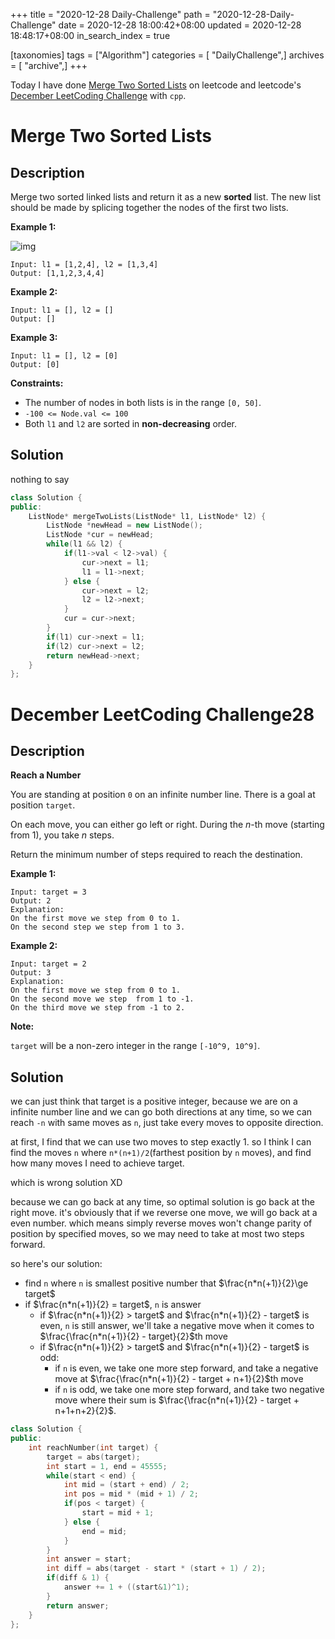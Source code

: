 +++
title = "2020-12-28 Daily-Challenge"
path = "2020-12-28-Daily-Challenge"
date = 2020-12-28 18:00:42+08:00
updated = 2020-12-28 18:48:17+08:00
in_search_index = true

[taxonomies]
tags = ["Algorithm"]
categories = [ "DailyChallenge",]
archives = [ "archive",]
+++

Today I have done [Merge Two Sorted Lists](https://leetcode.com/problems/merge-two-sorted-lists/) on leetcode and leetcode's [December LeetCoding Challenge](https://leetcode.com/explore/challenge/card/december-leetcoding-challenge/572/week-4-december-22nd-december-28th/3583/) with `cpp`.

<!-- more -->

# Merge Two Sorted Lists

## Description

Merge two sorted linked lists and return it as a new **sorted** list. The new list should be made by splicing together the nodes of the first two lists.

**Example 1:**

![img](https://assets.leetcode.com/uploads/2020/10/03/merge_ex1.jpg)

```
Input: l1 = [1,2,4], l2 = [1,3,4]
Output: [1,1,2,3,4,4]
```

**Example 2:**

```
Input: l1 = [], l2 = []
Output: []
```

**Example 3:**

```
Input: l1 = [], l2 = [0]
Output: [0]
```

**Constraints:**

- The number of nodes in both lists is in the range `[0, 50]`.
- `-100 <= Node.val <= 100`
- Both `l1` and `l2` are sorted in **non-decreasing** order.

## Solution

nothing to say

``` cpp
class Solution {
public:
    ListNode* mergeTwoLists(ListNode* l1, ListNode* l2) {
        ListNode *newHead = new ListNode();
        ListNode *cur = newHead;
        while(l1 && l2) {
            if(l1->val < l2->val) {
                cur->next = l1;
                l1 = l1->next;
            } else {
                cur->next = l2;
                l2 = l2->next;
            }
            cur = cur->next;
        }
        if(l1) cur->next = l1;
        if(l2) cur->next = l2;
        return newHead->next;
    }
};
```

# December LeetCoding Challenge28

## Description

**Reach a Number**

You are standing at position `0` on an infinite number line. There is a goal at position `target`.

On each move, you can either go left or right. During the *n*-th move (starting from 1), you take *n* steps.

Return the minimum number of steps required to reach the destination.

**Example 1:**

```
Input: target = 3
Output: 2
Explanation:
On the first move we step from 0 to 1.
On the second step we step from 1 to 3.
```

**Example 2:**

```
Input: target = 2
Output: 3
Explanation:
On the first move we step from 0 to 1.
On the second move we step  from 1 to -1.
On the third move we step from -1 to 2.
```

**Note:**

`target` will be a non-zero integer in the range `[-10^9, 10^9]`.

## Solution

we can just think that target is a positive integer, because we are on a infinite number line and we can go both directions at any time, so we can reach `-n` with same moves as `n`, just take every moves to opposite direction.

at first, I find that we can use two moves to step exactly 1. so I think I can find the moves `n` where `n*(n+1)/2`(farthest position by `n` moves), and find how many moves I need to achieve target.

which is wrong solution XD

because we can go back at any time, so optimal solution is go back at the right move. it's obviously that if we reverse one move, we will go back at a even number. which means simply reverse moves won't change parity of position by specified moves, so we may need to take at most two steps forward.

so here's our solution:

- find `n` where `n` is smallest positive number that $\frac{n*n(+1)}{2}\ge target$
- if $\frac{n*n(+1)}{2} = target$, `n` is answer
  - if $\frac{n*n(+1)}{2} > target$ and $\frac{n*n(+1)}{2} - target$ is even, `n` is still answer,
  we'll take a negative move when it comes to $\frac{\frac{n*n(+1)}{2} - target}{2}$th move
  - if $\frac{n*n(+1)}{2} > target$ and $\frac{n*n(+1)}{2} - target$ is odd:
    - if `n` is even, we take one more step forward, and take a negative move at $\frac{\frac{n*n(+1)}{2} - target + n+1}{2}$th move
    - if `n` is odd, we take one more step forward, and take two negative move where their sum is $\frac{\frac{n*n(+1)}{2} - target + n+1+n+2}{2}$.

``` cpp
class Solution {
public:
    int reachNumber(int target) {
        target = abs(target);
        int start = 1, end = 45555;
        while(start < end) {
            int mid = (start + end) / 2;
            int pos = mid * (mid + 1) / 2;
            if(pos < target) {
                start = mid + 1;
            } else {
                end = mid;
            }
        }
        int answer = start;
        int diff = abs(target - start * (start + 1) / 2);
        if(diff & 1) {
            answer += 1 + ((start&1)^1);
        }
        return answer;
    }
};
```
